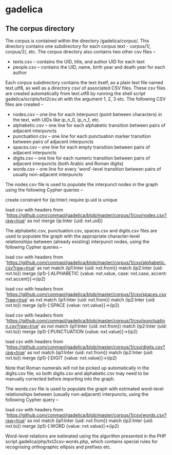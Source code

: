 # gadelica


## The corpus directory

The corpus is contained within the directory /gadelica/corpus/. This directory contains one subdirectory for each corpus text - corpus/1/, corpus/2/, etc. The corpus directory also contains two other csv files –

* texts.csv – contains the UID, title, and author UID for each text
* people.csv – contains the UID, name, birth year and death year for each author

Each corpus subdirectory contains the text itself, as a plain text file named text.utf8, as well as a directory csv/ of associated CSV files. These csv files are created automatically from text.utf8 by running the shell script gadelica/scripts/txt2csv.sh with the argument 1, 2, 3 etc. The following CSV files are created –

* nodes.csv – one line for each interpunct (point between characters) in the text, with UIDs like ip_n_0, ip_n_1, etc.
* alphabetic.csv – one line for each alphabetic transition between pairs of adjacent interpuncts
* punctuation.csv – one line for each punctuation marker transition between pairs of adjacent interpuncts
* spaces.csv – one line for each empty transition between pairs of adjacent interpuncts
* digits.csv – one line for each numeric transition between pairs of adjacent interpuncts (both Arabic and Roman digits)
* words.csv – one line for every 'word'-level transition between pairs of usually non-adjacent interpuncts

The nodes.csv file is used to populate the interpunct nodes in the graph using the following Cypher queries –

create constraint
for (ip:Inter)
require ip.uid is unique

load csv with headers
from 'https://github.com/conmaol/gadelica/blob/master/corpus/1/csv/nodes.csv?raw=true' as nxt
merge (ip:Inter {uid: nxt.uid})

The alphabetic.csv, punctuation.csv, spaces.csv and digits.csv files are used to populate the graph with the appropriate character-level relationships between (already existing) interpunct nodes, using the following Cypher queries –

load csv with headers
from 'https://github.com/conmaol/gadelica/blob/master/corpus/1/csv/alphabetic.csv?raw=true' as nxt
match (ip1:Inter {uid: nxt.from})
match (ip2:Inter {uid: nxt.to})
merge (ip1)-[:ALPHABETIC {value: nxt.value, case: nxt.case, accent: nxt.accent}]->(ip2)

load csv with headers
from 'https://github.com/conmaol/gadelica/blob/master/corpus/1/csv/spaces.csv?raw=true' as nxt
match (ip1:Inter {uid: nxt.from})
match (ip2:Inter {uid: nxt.to})
merge (ip1)-[:SPACE {value: nxt.value}]->(ip2)

load csv with headers
from 'https://github.com/conmaol/gadelica/blob/master/corpus/1/csv/punctuation.csv?raw=true' as nxt
match (ip1:Inter {uid: nxt.from})
match (ip2:Inter {uid: nxt.to})
merge (ip1)-[:PUNCTUATION {value: nxt.value}]->(ip2)

load csv with headers
from 'https://github.com/conmaol/gadelica/blob/master/corpus/1/csv/digits.csv?raw=true' as nxt
match (ip1:Inter {uid: nxt.from})
match (ip2:Inter {uid: nxt.to})
merge (ip1)-[:DIGIT {value: nxt.value}]->(ip2)

Note that Roman numerals will not be picked up automatically in the digits.csv file, so both digits.csv and alphabetic.csv may need to be manually corrected before importing into the graph.

The words.csv file is used to populate the graph with estimated word-level relationships between (usually non-adjacent) interpuncts, using the following Cypher query –

load csv with headers
from 'https://github.com/conmaol/gadelica/blob/master/corpus/1/csv/words.csv?raw=true' as nxt
match (ip1:Inter {uid: nxt.from})
match (ip2:Inter {uid: nxt.to})
merge (ip1)-[:WORD {value: nxt.value}]->(ip2)

Word-level relations are estimated using the algorithm presented in the PHP script gadelica/php/txt2csv-words.php, which contains special rules for recognising orthographic ellipsis and prefixes etc.





